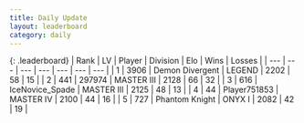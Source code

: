 ```yaml
---
title: Daily Update
layout: leaderboard
category: daily
---
```


{: .leaderboard}
| Rank | LV | Player | Division | Elo | Wins | Losses |
| --- | --- | --- | --- | --- | --- | --- |
| <span data-change="0">1</span> | 3906 | <span title="ID: 370081">Demon Divergent</span> | LEGEND | <span data-change="0">2202</span> | <span data-change="0">58</span> | <span data-change="0">15</span> |
| <span data-change="0">2</span> | 441 | <span title="ID: 544038">297974</span> | MASTER III | <span data-change="2">2128</span> | <span data-change="25">66</span> | <span data-change="15">32</span> |
| <span data-change="1">3</span> | 616 | <span title="ID: 597289">IceNovice_Spade</span> | MASTER III | <span data-change="55">2125</span> | <span data-change="9">48</span> | <span data-change="4">13</span> |
| <span data-change="-1">4</span> | 44 | <span title="ID: 751853">Player751853</span> | MASTER IV | <span data-change="24">2100</span> | <span data-change="15">44</span> | <span data-change="8">16</span> |
| <span data-change="7">5</span> | 727 | <span title="ID: 742939">Phantom Knight</span> | ONYX I | <span data-change="107">2082</span> | <span data-change="29">42</span> | <span data-change="14">19</span> |
